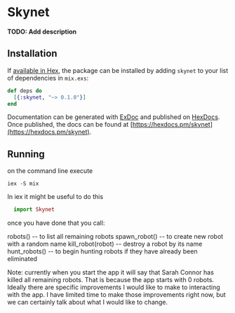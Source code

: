 # Skynet

**TODO: Add description**

## Installation

If [available in Hex](https://hex.pm/docs/publish), the package can be installed
by adding `skynet` to your list of dependencies in `mix.exs`:

```elixir
def deps do
  [{:skynet, "~> 0.1.0"}]
end
```

Documentation can be generated with [ExDoc](https://github.com/elixir-lang/ex_doc)
and published on [HexDocs](https://hexdocs.pm). Once published, the docs can
be found at [https://hexdocs.pm/skynet](https://hexdocs.pm/skynet).

## Running

on the command line execute

```
iex -S mix
```
In iex it might be useful to do this

```elixir
  import Skynet
```

once you have done that you call:

robots()          -- to list all remaining robots
spawn_robot()     -- to create new robot with a random name
kill_robot(robot) -- destroy a robot by its name
hunt_robots()     -- to begin hunting robots if they have already been eliminated

Note: currently when you start the app it will say that Sarah Connor has killed
all remaining robots. That is because the app starts with 0 robots. Ideally there
are specific improvements I would like to make to interacting with the
app. I have limited time to make those improvements right now, but we can
certainly talk about what I would like to change.
